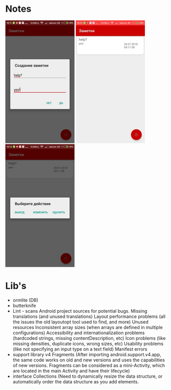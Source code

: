 # Notes

![Иллюстрация к проекту](https://github.com/ermeichook/Notes/blob/master/img/1.jpg) ![Иллюстрация к проекту](https://github.com/ermeichook/Notes/blob/master/img/2.jpg) ![Иллюстрация к проекту](https://github.com/ermeichook/Notes/blob/master/img/3.png)

# Lib's
- ormlite (DB)
- butterknife
- Lint - scans Android project sources for potential bugs.
Missing translations (and unused translations)
Layout performance problems (all the issues the old layoutopt tool used to find, and more)
Unused resources
Inconsistent array sizes (when arrays are defined in multiple configurations)
Accessibility and internationalization problems (hardcoded strings, missing contentDescription, etc)
Icon problems (like missing densities, duplicate icons, wrong sizes, etc)
Usability problems (like not specifying an input type on a text field)
Manifest errors
- support library v4 Fragments (After importing android.support.v4.app, the same code works on old and new versions and uses the capabilities of new versions. Fragments can be considered as a mini-Activity, which are located in the main Activity and have their lifecycle)
- interface Collections (Need to dynamically resize the data structure, or automatically order the data structure as you add elements.


